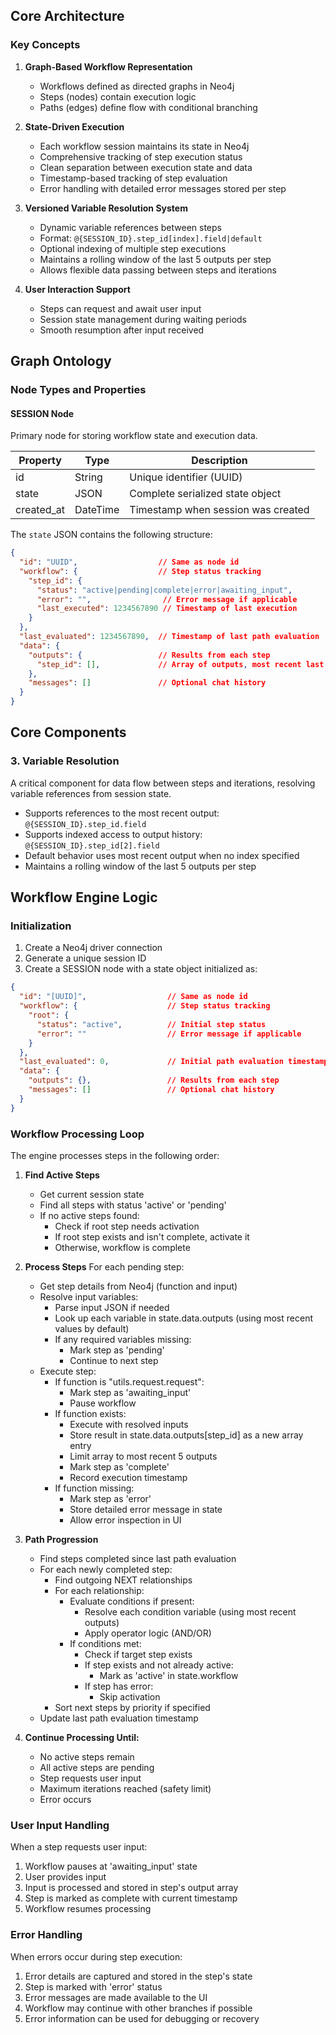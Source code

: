 ## Core Architecture

### Key Concepts

1. **Graph-Based Workflow Representation**
   - Workflows defined as directed graphs in Neo4j
   - Steps (nodes) contain execution logic
   - Paths (edges) define flow with conditional branching

2. **State-Driven Execution**
   - Each workflow session maintains its state in Neo4j
   - Comprehensive tracking of step execution status
   - Clean separation between execution state and data
   - Timestamp-based tracking of step evaluation
   - Error handling with detailed error messages stored per step

3. **Versioned Variable Resolution System**
   - Dynamic variable references between steps
   - Format: `@{SESSION_ID}.step_id[index].field|default`
   - Optional indexing of multiple step executions
   - Maintains a rolling window of the last 5 outputs per step
   - Allows flexible data passing between steps and iterations

4. **User Interaction Support**
   - Steps can request and await user input
   - Session state management during waiting periods
   - Smooth resumption after input received

## Graph Ontology

### Node Types and Properties

#### SESSION Node
Primary node for storing workflow state and execution data.

| Property    | Type      | Description                                |
|-------------|-----------|-------------------------------------------|
| id          | String    | Unique identifier (UUID)                  |
| state       | JSON      | Complete serialized state object          |
| created_at  | DateTime  | Timestamp when session was created        |

The `state` JSON contains the following structure:
```json
{
  "id": "UUID",                  // Same as node id
  "workflow": {                  // Step status tracking
    "step_id": {
      "status": "active|pending|complete|error|awaiting_input",
      "error": "",                // Error message if applicable
      "last_executed": 1234567890 // Timestamp of last execution
    }
  },
  "last_evaluated": 1234567890,  // Timestamp of last path evaluation
  "data": {
    "outputs": {                 // Results from each step
      "step_id": [],             // Array of outputs, most recent last (max 5)
    },
    "messages": []               // Optional chat history
  }
}
```

## Core Components

### 3. Variable Resolution
A critical component for data flow between steps and iterations, resolving variable references from session state.

- Supports references to the most recent output: `@{SESSION_ID}.step_id.field`
- Supports indexed access to output history: `@{SESSION_ID}.step_id[2].field`
- Default behavior uses most recent output when no index specified
- Maintains a rolling window of the last 5 outputs per step

## Workflow Engine Logic

### Initialization
1. Create a Neo4j driver connection
2. Generate a unique session ID
3. Create a SESSION node with a state object initialized as:
  ```json
  {
    "id": "[UUID]",                  // Same as node id
    "workflow": {                    // Step status tracking
      "root": {
        "status": "active",          // Initial step status
        "error": ""                  // Error message if applicable
      }
    },
    "last_evaluated": 0,             // Initial path evaluation timestamp
    "data": {
      "outputs": {},                 // Results from each step
      "messages": []                 // Optional chat history
    }
  }
  ```

### Workflow Processing Loop
The engine processes steps in the following order:

1. **Find Active Steps**
   - Get current session state
   - Find all steps with status 'active' or 'pending'
   - If no active steps found:
     - Check if root step needs activation
     - If root step exists and isn't complete, activate it
     - Otherwise, workflow is complete

2. **Process Steps**
   For each pending step:
   - Get step details from Neo4j (function and input)
   - Resolve input variables:
     - Parse input JSON if needed
     - Look up each variable in state.data.outputs (using most recent values by default)
     - If any required variables missing:
       - Mark step as 'pending'
       - Continue to next step
   - Execute step:
     - If function is "utils.request.request":
       - Mark step as 'awaiting_input'
       - Pause workflow
     - If function exists:
       - Execute with resolved inputs
       - Store result in state.data.outputs[step_id] as a new array entry
       - Limit array to most recent 5 outputs
       - Mark step as 'complete'
       - Record execution timestamp
     - If function missing:
       - Mark step as 'error'
       - Store detailed error message in state
       - Allow error inspection in UI

3. **Path Progression**
   - Find steps completed since last path evaluation
   - For each newly completed step:
     - Find outgoing NEXT relationships
     - For each relationship:
       - Evaluate conditions if present:
         - Resolve each condition variable (using most recent outputs)
         - Apply operator logic (AND/OR)
       - If conditions met:
         - Check if target step exists
         - If step exists and not already active:
           - Mark as 'active' in state.workflow
         - If step has error:
           - Skip activation
     - Sort next steps by priority if specified
   - Update last path evaluation timestamp

4. **Continue Processing Until:**
   - No active steps remain
   - All active steps are pending
   - Step requests user input
   - Maximum iterations reached (safety limit)
   - Error occurs

### User Input Handling
When a step requests user input:
1. Workflow pauses at 'awaiting_input' state
2. User provides input
3. Input is processed and stored in step's output array
4. Step is marked as complete with current timestamp
5. Workflow resumes processing 

### Error Handling
When errors occur during step execution:
1. Error details are captured and stored in the step's state
2. Step is marked with 'error' status
3. Error messages are made available to the UI
4. Workflow may continue with other branches if possible
5. Error information can be used for debugging or recovery 